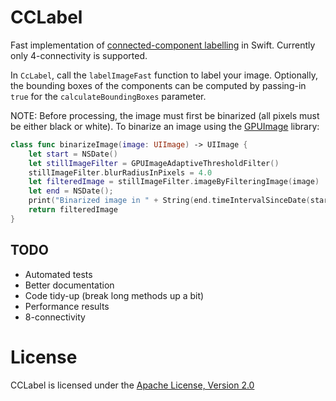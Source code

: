 # CCLabel

Fast implementation of [connected-component labelling](https://en.wikipedia.org/wiki/Connected-component_labeling) in Swift. 
Currently only 4-connectivity is supported. 

In `CcLabel`, call the `labelImageFast` function to label your image. Optionally, the bounding boxes of the components can be 
computed by passing-in `true` for the `calculateBoundingBoxes` parameter.

NOTE: Before processing, the image must first be binarized (all pixels must be either black or white). 
To binarize an image using the [GPUImage](https://github.com/BradLarson/GPUImage) library:

```swift
class func binarizeImage(image: UIImage) -> UIImage {
    let start = NSDate()
    let stillImageFilter = GPUImageAdaptiveThresholdFilter()
    stillImageFilter.blurRadiusInPixels = 4.0
    let filteredImage = stillImageFilter.imageByFilteringImage(image)
    let end = NSDate();
    print("Binarized image in " + String(end.timeIntervalSinceDate(start)) + " seconds")
    return filteredImage
}
```

## TODO

 * Automated tests
 * Better documentation
 * Code tidy-up (break long methods up a bit)
 * Performance results
 * 8-connectivity

# License

CCLabel is licensed under the [Apache License, Version 2.0](LICENSE.md)